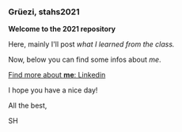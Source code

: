 ### Grüezi, stahs2021

**Welcome to the 2021 <Statistical Analysis of High-Throughput Genomic and Transcriptomic Data> repository**

Here, mainly I'll post _what I learned from the class._

Now, below you can find some infos about _me_. 

[Find more about **me**: Linkedin](https://www.linkedin.com/in/sunho-kim-1a942b166/) 

  
  
I hope you have a nice day!

  
All the best,
  

SH
